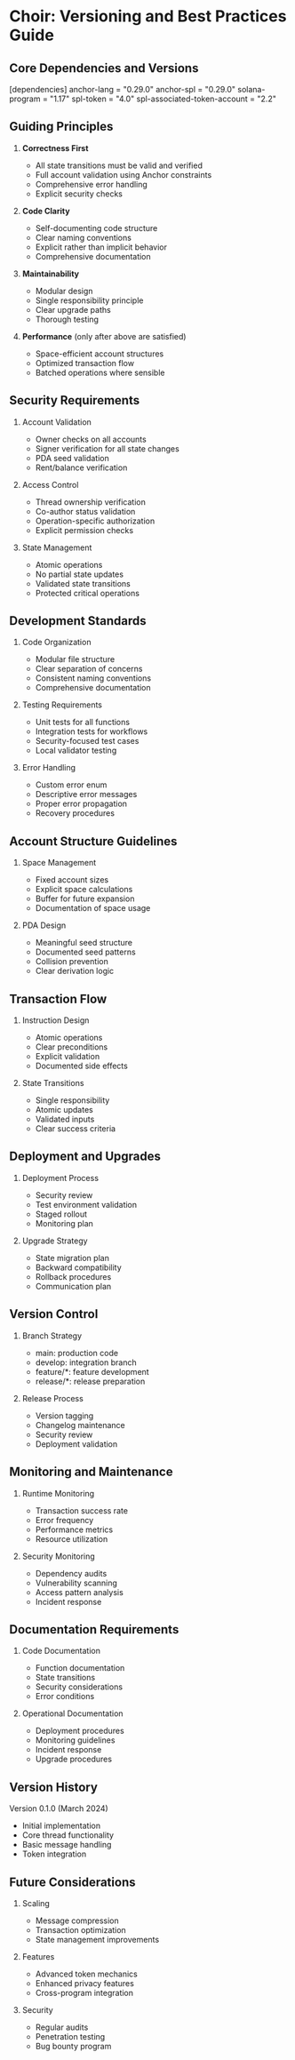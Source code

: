 # Choir: Versioning and Best Practices Guide

## Core Dependencies and Versions

[dependencies]
anchor-lang = "0.29.0"
anchor-spl = "0.29.0"
solana-program = "1.17"
spl-token = "4.0"
spl-associated-token-account = "2.2"

## Guiding Principles

1. **Correctness First**
   - All state transitions must be valid and verified
   - Full account validation using Anchor constraints
   - Comprehensive error handling
   - Explicit security checks

2. **Code Clarity**
   - Self-documenting code structure
   - Clear naming conventions
   - Explicit rather than implicit behavior
   - Comprehensive documentation

3. **Maintainability**
   - Modular design
   - Single responsibility principle
   - Clear upgrade paths
   - Thorough testing

4. **Performance** (only after above are satisfied)
   - Space-efficient account structures
   - Optimized transaction flow
   - Batched operations where sensible

## Security Requirements

1. Account Validation
   - Owner checks on all accounts
   - Signer verification for all state changes
   - PDA seed validation
   - Rent/balance verification

2. Access Control
   - Thread ownership verification
   - Co-author status validation
   - Operation-specific authorization
   - Explicit permission checks

3. State Management
   - Atomic operations
   - No partial state updates
   - Validated state transitions
   - Protected critical operations

## Development Standards

1. Code Organization
   - Modular file structure
   - Clear separation of concerns
   - Consistent naming conventions
   - Comprehensive documentation

2. Testing Requirements
   - Unit tests for all functions
   - Integration tests for workflows
   - Security-focused test cases
   - Local validator testing

3. Error Handling
   - Custom error enum
   - Descriptive error messages
   - Proper error propagation
   - Recovery procedures

## Account Structure Guidelines

1. Space Management
   - Fixed account sizes
   - Explicit space calculations
   - Buffer for future expansion
   - Documentation of space usage

2. PDA Design
   - Meaningful seed structure
   - Documented seed patterns
   - Collision prevention
   - Clear derivation logic

## Transaction Flow

1. Instruction Design
   - Atomic operations
   - Clear preconditions
   - Explicit validation
   - Documented side effects

2. State Transitions
   - Single responsibility
   - Atomic updates
   - Validated inputs
   - Clear success criteria

## Deployment and Upgrades

1. Deployment Process
   - Security review
   - Test environment validation
   - Staged rollout
   - Monitoring plan

2. Upgrade Strategy
   - State migration plan
   - Backward compatibility
   - Rollback procedures
   - Communication plan

## Version Control

1. Branch Strategy
   - main: production code
   - develop: integration branch
   - feature/*: feature development
   - release/*: release preparation

2. Release Process
   - Version tagging
   - Changelog maintenance
   - Security review
   - Deployment validation

## Monitoring and Maintenance

1. Runtime Monitoring
   - Transaction success rate
   - Error frequency
   - Performance metrics
   - Resource utilization

2. Security Monitoring
   - Dependency audits
   - Vulnerability scanning
   - Access pattern analysis
   - Incident response

## Documentation Requirements

1. Code Documentation
   - Function documentation
   - State transitions
   - Security considerations
   - Error conditions

2. Operational Documentation
   - Deployment procedures
   - Monitoring guidelines
   - Incident response
   - Upgrade procedures

## Version History

Version 0.1.0 (March 2024)
- Initial implementation
- Core thread functionality
- Basic message handling
- Token integration

## Future Considerations

1. Scaling
   - Message compression
   - Transaction optimization
   - State management improvements

2. Features
   - Advanced token mechanics
   - Enhanced privacy features
   - Cross-program integration

3. Security
   - Regular audits
   - Penetration testing
   - Bug bounty program
